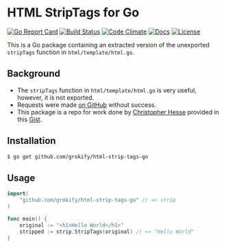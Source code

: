 HTML StripTags for Go
=====================

[![Go Report Card][goreport-svg]][goreport-link]
[![Build Status][build-status-svg]][build-status-link]
[![Code Climate][codeclimate-status-svg]][codeclimate-status-link]
[![Docs][docs-godoc-svg]][docs-godoc-link]
[![License][license-svg]][license-link]

This is a Go package containing an extracted version of the unexported `stripTags` function in `html/template/html.go`.

## Background

* The `stripTags` function in `html/template/html.go` is very useful, however, it is not exported.
* Requests were made [on GitHub](https://github.com/golang/go/issues/5884) without success.
* This package is a repo for work done by [Christopher Hesse](https://github.com/christopherhesse) provided in this [Gist](https://gist.github.com/christopherhesse/d422447a086d373a967f).

## Installation

```bash
$ go get github.com/grokify/html-strip-tags-go
```

## Usage

```go
import(
    "github.com/grokify/html-strip-tags-go" // => strip
)

func main() {
    original := "<h1>Hello World</h1>"
    stripped := strip.StripTags(original) // => "Hello World"
}
```

 [goreport-svg]: https://goreportcard.com/badge/github.com/grokify/html-strip-tags-go
 [goreport-link]: https://goreportcard.com/report/github.com/grokify/html-strip-tags-go
 [build-status-svg]: https://api.travis-ci.org/grokify/html-strip-tags-go.svg?branch=master
 [build-status-link]: https://travis-ci.org/grokify/html-strip-tags-go
 [coverage-status-svg]: https://coveralls.io/repos/grokify/html-strip-tags-go/badge.svg?branch=master
 [coverage-status-link]: https://coveralls.io/r/grokify/html-strip-tags-go?branch=master
 [codeclimate-status-svg]: https://codeclimate.com/github/grokify/html-strip-tags-go/badges/gpa.svg
 [codeclimate-status-link]: https://codeclimate.com/github/grokify/html-strip-tags-go
 [docs-godoc-svg]: https://img.shields.io/badge/docs-godoc-blue.svg
 [docs-godoc-link]: https://godoc.org/github.com/grokify/html-strip-tags-go
 [license-svg]: https://img.shields.io/github/license/grokify/html-strip-tags-go.svg
 [license-link]: https://github.com/grokify/html-strip-tags-go/blob/master/LICENSE
